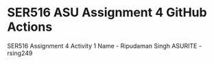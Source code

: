 # SER516 ASU Assignment 4 GitHub Actions

SER516 Assignment 4 Activity 1
Name - Ripudaman Singh
ASURITE - rsing249